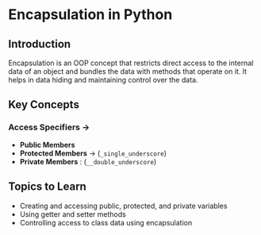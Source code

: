 # Encapsulation in Python

## Introduction
Encapsulation is an OOP concept that restricts direct access to the internal data of an object and bundles the data with methods that operate on it. It helps in data hiding and maintaining control over the data.

## Key Concepts
### Access Specifiers ->
- **Public Members**  
- **Protected Members** -> (`_single_underscore`)  
- **Private Members** : (`__double_underscore`)  

## Topics to Learn
- Creating and accessing public, protected, and private variables  
- Using getter and setter methods  
- Controlling access to class data using encapsulation  
